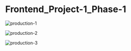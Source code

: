 # Frontend_Project-1_Phase-1
![production-1](https://user-images.githubusercontent.com/73764445/183275408-74a24a36-1272-44e2-a025-3ee3022c6163.png)

![production-2](https://user-images.githubusercontent.com/73764445/183275433-15c1e724-21b3-4e23-8ce0-25bf46870a35.png)

![production-3](https://user-images.githubusercontent.com/73764445/183275445-99f7b869-1ddf-492d-badb-dbd3e5ecd859.png)
